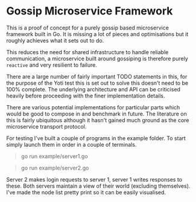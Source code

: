 Gossip Microservice Framework
=============================

This is a proof of concept for a purely gossip based microservice framework
built in Go. It is missing a lot of pieces and optimisations but it roughly
achieves what it sets out to do.

This reduces the need for shared infrastructure to handle reliable
communication, a microservice built around gossiping is therefore purely
`reactive` and very resilient to failure.

There are a large number of fairly important TODO statements in this, for the
purpose of the Yoti test this is set out to solve this doesn't need to be 100%
complete. The underlying architecture and API can be criticised heavily before
proceeding with the finer implementation details.

There are various potential implementations for particular parts which would be
good to compose in and benchmark in future. The literature on this is fairly
ubiquitous although it hasn't gained much ground as the core microservice
transport protocol.

For testing I've built a couple of programs in the example folder. To start
simply launch them in order in a couple of terminals.

> go run example/server1.go

> go run example/server2.go

Server 2 makes login requests to server 1, server 1 writes responses to these.
Both servers maintain a view of their world (excluding themselves). I've made
the node list pretty print so it can be easily visualised.
